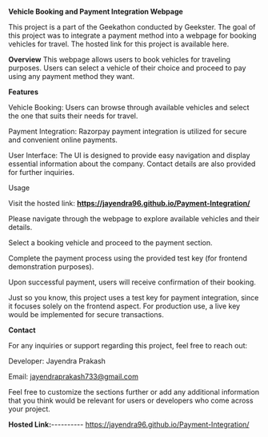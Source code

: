 **Vehicle Booking and Payment Integration Webpage**

This project is a part of the Geekathon conducted by Geekster. The goal of this project was to integrate a payment method into a webpage for booking vehicles for travel. The hosted link for this project is available here.



**Overview**
This webpage allows users to book vehicles for traveling purposes. Users can select a vehicle of their choice and proceed to pay using any payment method they want.



**Features**

Vehicle Booking: Users can browse through available vehicles and select the one that suits their needs for travel.

Payment Integration: Razorpay payment integration is utilized for secure and convenient online payments.

User Interface: The UI is designed to provide easy navigation and display essential information about the company. Contact details are also provided for further inquiries.

Usage

Visit the hosted link: **https://jayendra96.github.io/Payment-Integration/**

Please navigate through the webpage to explore available vehicles and their details.

Select a booking vehicle and proceed to the payment section.

Complete the payment process using the provided test key (for frontend demonstration purposes).

Upon successful payment, users will receive confirmation of their booking.

Just so you know, this project uses a test key for payment integration, since it focuses solely on the frontend aspect. For production use, a live key would be implemented for secure transactions.



**Contact**

For any inquiries or support regarding this project, feel free to reach out:



Developer: Jayendra Prakash

Email: jayendraprakash733@gmail.com

Feel free to customize the sections further or add any additional information that you think would be relevant for users or developers who come across your project.





**Hosted Link:**---------- https://jayendra96.github.io/Payment-Integration/
